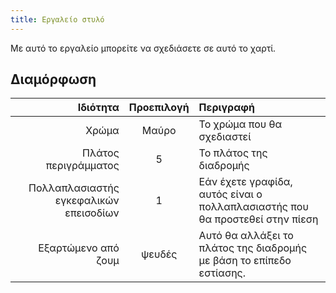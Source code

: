 ```yaml
---
title: Εργαλείο στυλό
---
```


Με αυτό το εργαλείο μπορείτε να σχεδιάσετε σε αυτό το χαρτί.

## Διαμόρφωση

|                               Ιδιότητα | Προεπιλογή | Περιγραφή                                                                            |
| -------------------------------------: | :--------: | :----------------------------------------------------------------------------------- |
|                                  Χρώμα |    Μαύρο   | Το χρώμα που θα σχεδιαστεί                                                           |
|                   Πλάτος περιγράμματος |      5     | Το πλάτος της διαδρομής                                                              |
| Πολλαπλασιαστής εγκεφαλικών επεισοδίων |      1     | Εάν έχετε γραφίδα, αυτός είναι ο πολλαπλασιαστής που θα προστεθεί στην πίεση         |
|                    Εξαρτώμενο από ζουμ |   ψευδές   | Αυτό θα αλλάξει το πλάτος της διαδρομής με βάση το επίπεδο εστίασης. |
